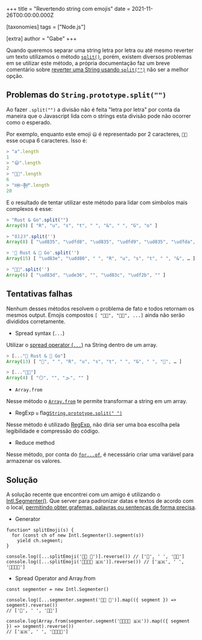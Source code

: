 +++
title = "Revertendo string com emojis"
date = 2021-11-26T00:00:00.000Z

[taxonomies]
tags = ["Node.js"]

[extra]
author = "Gabe"
+++

Quando queremos separar uma string letra por letra ou até mesmo reverter um texto utilizamos o método [`split()`](https://developer.mozilla.org/pt-BR/docs/Web/JavaScript/Reference/Global_Objects/String/split), porém, existem diversos problemas em se utilizar este método, a própria documentação faz um breve comentário sobre [reverter uma String usando `split("")`](https://developer.mozilla.org/pt-BR/docs/Web/JavaScript/Reference/Global_Objects/String/split#revertendo_uma_string_usando_split) não ser a melhor opção.

<!-- more -->

## Problemas do `String.prototype.split("")`

Ao fazer `.split("")` a divisão não é feita "letra por letra" por conta da maneira que o Javascript lida com o strings esta divisão pode não ocorrer como o esperado.

Por exemplo, enquanto este emoji `😃` é representado por 2 caracteres,  `😶‍🌫️` esse ocupa 6 caracteres. Isso é:

```javascript
> "a".length
1
> "😃".length
2
> "😶‍🌫️".length
6
> "H̵̙͗ė̴̘l̴̥͒ḷ̶͂o̶̰͝".length
20
```

E o  resultado de tentar utilizar este método para lidar com simbolos mais complexos é esse:

```javascript
> "Rust & Go".split("")
Array(9) [ "R", "u", "s", "t", " ", "&", " ", "G", "o" ]

> "𝟘𝟙𝟚𝟛".split('')
Array(8) [ "\ud835", "\udfd8", "\ud835", "\udfd9", "\ud835", "\udfda", "\ud835", "\udfdb" ]

> '🦀 Rust & 🐹 Go'.split('')
Array(15) [ "\ud83e", "\udd80", " ", "R", "u", "s", "t", " ", "&", … ]

> "😶‍🌫️".split('')
Array(6) [ "\ud83d", "\ude36", "‍", "\ud83c", "\udf2b", "️" ]
```

## Tentativas falhas

Nenhum desses métodos resolvem o problema de fato e todos retornam os mesmos output. Emojis compostos `[ "😶‍🌫️", "🏳️‍🌈", ...]` ainda não serão divididos corretamente.

* Spread syntax (`...`)

Utilizar o [spread operator (`...`)](https://developer.mozilla.org/pt-BR/docs/Web/JavaScript/Reference/Operators/Spread_syntax) na String dentro de um array.

```javascript
> [..."🦀 Rust & 🐹 Go"]
Array(13) [ "🦀", " ", "R", "u", "s", "t", " ", "&", " ", "🐹", … ]

> [..."😶‍🌫️"]
Array(4) [ "😶", "‍", "🌫", "️" ]
```

* `Array.from`

Nesse método o [`Array.from`](https://developer.mozilla.org/pt-BR/docs/Web/JavaScript/Reference/Global_Objects/Array/from) te permite transformar a string em um array.

* RegExp `u` flag[`String.prototype.split(" ")`](https://developer.mozilla.org/en-US/docs/Web/JavaScript/Reference/Global_Objects/String/split)

Nesse método é utilizado [RegExp](https://developer.mozilla.org/pt-BR/docs/Web/JavaScript/Reference/Global_Objects/RegExp), não diria ser uma boa escolha pela legibilidade e compressão do código.

* Reduce method

Nesse método, por conta do [`for...of`](https://developer.mozilla.org/pt-BR/docs/Web/JavaScript/Reference/Statements/for...of), é necessário criar uma variável para armazenar os valores.

## Solução

A solução recente que encontrei com um amigo é utilizando o [Intl.Segmenter()](https://developer.mozilla.org/en-US/docs/Web/JavaScript/Reference/Global_Objects/Intl/Segmenter). Que server para padronizar datas e textos de acordo com o local, [permitindo obter grafemas, palavras ou sentenças de forma precisa](https://developer.mozilla.org/en-US/docs/Web/JavaScript/Reference/Global_Objects/Intl/Segmenter#basic_usage_and_difference_from_string.prototype.split).

* Generator

```javascript=
function* splitEmoji(s) { 
  for (const ch of new Intl.Segmenter().segment(s)) 
    yield ch.segment;
}

console.log([...splitEmoji('😶‍🌫️ 🏁')].reverse()) // ['🏁', ' ', '😶‍🌫️']
console.log([...splitEmoji('👨‍👨‍👧‍👦 🇧🇷')].reverse()) // ['🇧🇷', ' ', '👨‍👨‍👧‍👦']
```

* Spread Operator and Array.from

```javascript=
const segmenter = new Intl.Segmenter()

console.log([...segmenter.segment('😶‍🌫️ 🏁')].map(({ segment }) => segment).reverse())
// ['🏁', ' ', '😶‍🌫️']

console.log(Array.from(segmenter.segment('👨‍👨‍👧‍👦 🇧🇷')).map(({ segment }) => segment).reverse())
// ['🇧🇷', ' ', '👨‍👨‍👧‍👦']
```
